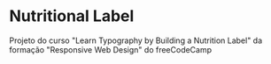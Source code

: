 # Nutritional Label
 Projeto do curso "Learn Typography by Building a Nutrition Label" da formação "Responsive Web Design" do freeCodeCamp

